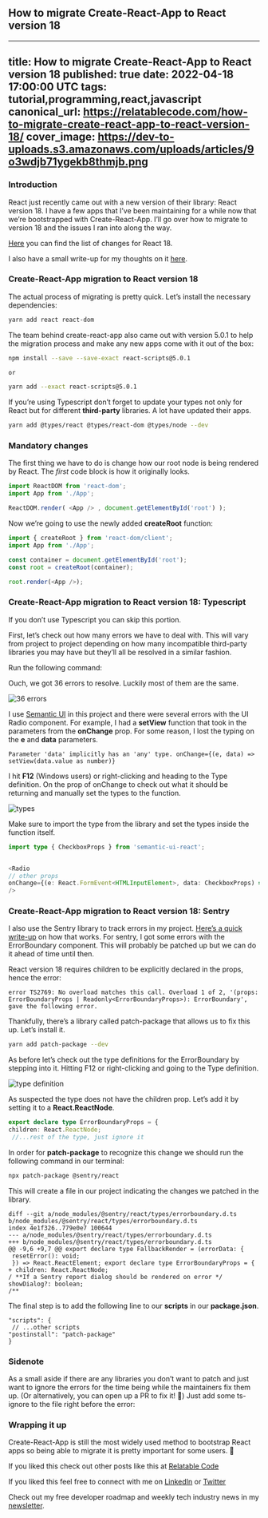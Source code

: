 ## How to migrate Create-React-App to React version 18

---
title: How to migrate Create-React-App to React version 18
published: true
date: 2022-04-18 17:00:00 UTC
tags: tutorial,programming,react,javascript
canonical_url: https://relatablecode.com/how-to-migrate-create-react-app-to-react-version-18/
cover_image: https://dev-to-uploads.s3.amazonaws.com/uploads/articles/9o3wdjb71ygekb8thmjb.png
---

### Introduction

React just recently came out with a new version of their library: React version 18. I have a few apps that I’ve been maintaining for a while now that we’re bootstrapped with Create-React-App. I’ll go over how to migrate to version 18 and the issues I ran into along the way.

[Here](https://reactjs.org/blog/2022/03/29/react-v18.html) you can find the list of changes for React 18.

I also have a small write-up for my thoughts on it [here](https://relatablecode.substack.com/p/react-18-finally-out-and-new-css?s=w).

### Create-React-App migration to React version 18

The actual process of migrating is pretty quick. Let’s install the necessary dependencies:

```bash
yarn add react react-dom
```

The team behind create-react-app also came out with version 5.0.1 to help the migration process and make any new apps come with it out of the box:

```bash
npm install --save --save-exact react-scripts@5.0.1 

or 

yarn add --exact react-scripts@5.0.1
```

If you’re using Typescript don’t forget to update your types not only for React but for different **third-party** libraries. A lot have updated their apps.

```bash
yarn add @types/react @types/react-dom @types/node --dev
```

### Mandatory changes

The first thing we have to do is change how our root node is being rendered by React. The _first_ code block is how it originally looks.

```ts
import ReactDOM from 'react-dom'; 
import App from './App'; 

ReactDOM.render( <App /> , document.getElementById('root') );
```

Now we’re going to use the newly added **createRoot** function:

```ts
import { createRoot } from 'react-dom/client'; 
import App from './App'; 

const container = document.getElementById('root'); 
const root = createRoot(container); 

root.render(<App />);
```

### Create-React-App migration to React version 18: Typescript

If you don’t use Typescript you can skip this portion.

First, let’s check out how many errors we have to deal with. This will vary from project to project depending on how many incompatible third-party libraries you may have but they’ll all be resolved in a similar fashion.

Run the following command:

Ouch, we got 36 errors to resolve. Luckily most of them are the same.

![36 errors](https://cdn.hashnode.com/res/hashnode/image/upload/v1650545183141/vH6y2WEth.png)

I use [Semantic UI](https://react.semantic-ui.com/) in this project and there were several errors with the UI Radio component. For example, I had a **setView** function that took in the parameters from the **onChange** prop. For some reason, I lost the typing on the **e** and **data** parameters.

```
Parameter 'data' implicitly has an 'any' type. onChange={(e, data) => setView(data.value as number)}
```

I hit **F12** (Windows users) or right-clicking and heading to the Type definition. On the prop of onChange to check out what it should be returning and manually set the types to the function.

![types](https://cdn.hashnode.com/res/hashnode/image/upload/v1650545184206/NoxDQwg6_.png)

Make sure to import the type from the library and set the types inside the function itself.

```ts
import type { CheckboxProps } from 'semantic-ui-react';


<Radio 
// other props 
onChange={(e: React.FormEvent<HTMLInputElement>, data: CheckboxProps) => { // whatever your function does } } 
/>
```

### Create-React-App migration to React version 18: Sentry

I also use the Sentry library to track errors in my project. [Here’s a quick write-up](https://relatablecode.com/how-to-quickly-add-error-tracking-with-sentry/) on how that works. For sentry, I got some errors with the ErrorBoundary component. This will probably be patched up but we can do it ahead of time until then.

React version 18 requires children to be explicitly declared in the props, hence the error:

```
error TS2769: No overload matches this call. Overload 1 of 2, '(props: ErrorBoundaryProps | Readonly<ErrorBoundaryProps>): ErrorBoundary', gave the following error.
```

Thankfully, there’s a library called patch-package that allows us to fix this up. Let’s install it.

```bash
yarn add patch-package --dev
```

As before let’s check out the type definitions for the ErrorBoundary by stepping into it. Hitting F12 or right-clicking and going to the Type definition.

![type definition](https://cdn.hashnode.com/res/hashnode/image/upload/v1650545185359/dA41Qj7wS.png)

As suspected the type does not have the children prop. Let’s add it by setting it to a **React.ReactNode**.

```ts
export declare type ErrorBoundaryProps = { 
children: React.ReactNode;
 //...rest of the type, just ignore it
```

In order for **patch-package** to recognize this change we should run the following command in our terminal:

```bash
npx patch-package @sentry/react
```

This will create a file in our project indicating the changes we patched in the library.

```
diff --git a/node_modules/@sentry/react/types/errorboundary.d.ts b/node_modules/@sentry/react/types/errorboundary.d.ts
index 4e1f326..779e0e7 100644 
--- a/node_modules/@sentry/react/types/errorboundary.d.ts 
+++ b/node_modules/@sentry/react/types/errorboundary.d.ts 
@@ -9,6 +9,7 @@ export declare type FallbackRender = (errorData: {
 resetError(): void;
 }) => React.ReactElement; export declare type ErrorBoundaryProps = { 
+ children: React.ReactNode; 
/ **If a Sentry report dialog should be rendered on error */ showDialog?: boolean; 
/**
```

The final step is to add the following line to our **scripts** in our **package.json**.

```
"scripts": {
 // ...other scripts 
"postinstall": "patch-package" 
}
```

### Sidenote

As a small aside if there are any libraries you don’t want to patch and just want to ignore the errors for the time being while the maintainers fix them up. (Or alternatively, you can open up a PR to fix it! 😬) Just add some ts-ignore to the file right before the error:

### Wrapping it up

Create-React-App is still the most widely used method to bootstrap React apps so being able to migrate it is pretty important for some users. 🚀

If you liked this check out other posts like this at [Relatable Code](https://relatablecode.com)

If you liked this feel free to connect with me on [LinkedIn](https://www.linkedin.com/in/relatablecode) or [Twitter](https://twitter.com/relatablecoder)

Check out my free developer roadmap and weekly tech industry news in my [newsletter](https://relatablecode.substack.com/).